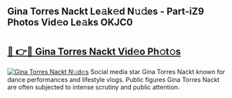 ## Gina Torres Nackt Le𝚊k𝚎d N𝚞𝚍es - Part-iZ9 Photos Vid𝚎o Le𝚊ks OKJC0

# <h2><a href="http://fb7h73.evod.top/?m=Gina+Torres+Nackt">🔗 👉🔴 Gina Torres Nackt Vid𝚎o Ph𝚘t𝚘s</a></h2>

[![Gina Torres Nackt N𝚞d𝚎s](https://i.imgur.com/8V9OHl7.gif)](http://fb7h73.evod.top/?m=Gina+Torres+Nackt)
Social media star Gina Torres Nackt known for dance performances and lifestyle vlogs. Public figures Gina Torres Nackt are often subjected to intense scrutiny and public attention. 
